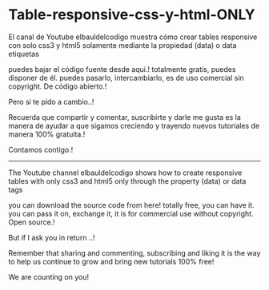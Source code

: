 # Table-responsive-css-y-html-ONLY
El canal de Youtube elbauldelcodigo muestra cómo crear tables responsive con solo css3 y html5 solamente mediante la propiedad (data) o data etiquetas

puedes bajar el código fuente desde aquí.! totalmente gratis, puedes disponer de él.
puedes pasarlo, intercambiarlo, es de uso comercial sin copyright.
De código abierto.!

Pero si te pido a cambio..!

Recuerda que compartir y comentar, suscribirte y darle me gusta es la manera de ayudar a que sigamos creciendo y trayendo nuevos tutoriales de manera 100% gratuita.!

Contamos contigo.!

----------------------------------------------------------------------------------------------------------
The Youtube channel elbauldelcodigo shows how to create responsive tables with only css3 and html5 only through the property (data) or data tags

you can download the source code from here! totally free, you can have it. you can pass it on, exchange it, it is for commercial use without copyright. Open source.!

But if I ask you in return ..!

Remember that sharing and commenting, subscribing and liking it is the way to help us continue to grow and bring new tutorials 100% free!

We are counting on you!
